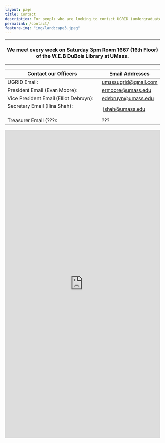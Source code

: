 ```yaml
---
layout: page
title: Contact
description: For people who are looking to contact UGRID (undergraduate researchers interested in data) located at UMass. Feel free to email umassugrid@gmail.com or any of its officers. 
permalink: /contact/
feature-img: "img/landscape3.jpeg"
---
```


-----

<center><h3>We meet every week on Saturday 3pm Room 1667 (16th Floor) of the W.E.B DuBois Library at UMass.</h3></center>

-----

Contact our Officers                                        | Email Addresses
----------------------------------------------------------- | -----------------------------------------------------------
UGRID Email:                                                |  <umassugrid@gmail.com>
President Email (Evan Moore):                               |  <ermoore@umass.edu>
Vice President Email (Elliot Debruyn):                      |  <edebruyn@umass.edu>
Secretary Email (Ilina Shah):                               |  <ishah@umass.edu>
Treasurer Email (???):                                      |  ???

<iframe src="https://docs.google.com/forms/d/e/1FAIpQLSesUvgBN3yv7W5qPWy4w7wnOP9wck9LjZwkp4KoH09ynElqvQ/viewform?embedded=true" width="100%" height="1000" frameborder="0" marginheight="0" marginwidth="0">Loading...</iframe>
